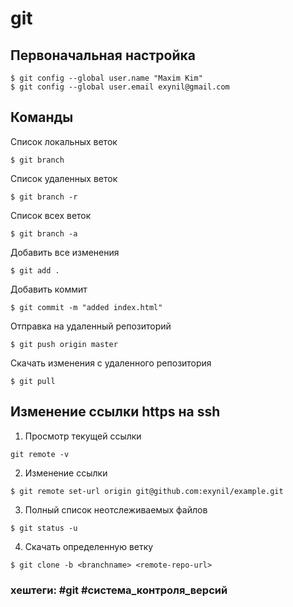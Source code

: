 # git


## Первоначальная настройка
~~~~
$ git config --global user.name "Maxim Kim"
$ git config --global user.email exynil@gmail.com
~~~~

 ## Команды

Список локальных веток
~~~~
$ git branch
~~~~

Список удаленных веток
~~~~
$ git branch -r
~~~~

Список всех веток
~~~~
$ git branch -a
~~~~

Добавить все изменения
~~~~
$ git add .
~~~~

Добавить коммит
~~~~
$ git commit -m "added index.html"
~~~~

Отправка на удаленный репозиторий
~~~~
$ git push origin master
~~~~

Скачать изменения с удаленного репозитория
~~~~
$ git pull
~~~~


## Изменение ссылки https на ssh

 1. Просмотр текущей ссылки
 ~~~~
 git remote -v
 ~~~~
 
 2. Изменение ссылки
 ~~~~
 $ git remote set-url origin git@github.com:exynil/example.git
 ~~~~

 3. Полный список неотслеживаемых файлов
 ~~~~
$ git status -u
 ~~~~

 4. Скачать определенную ветку
 ~~~~
$ git clone -b <branchname> <remote-repo-url>
 ~~~~


 ### хештеги: #git #система_контроля_версий